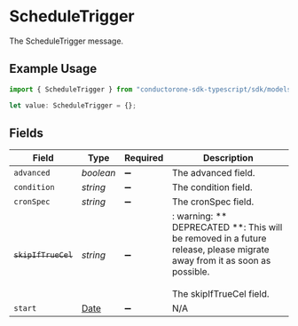 # ScheduleTrigger

The ScheduleTrigger message.

## Example Usage

```typescript
import { ScheduleTrigger } from "conductorone-sdk-typescript/sdk/models/shared";

let value: ScheduleTrigger = {};
```

## Fields

| Field                                                                                                                                             | Type                                                                                                                                              | Required                                                                                                                                          | Description                                                                                                                                       |
| ------------------------------------------------------------------------------------------------------------------------------------------------- | ------------------------------------------------------------------------------------------------------------------------------------------------- | ------------------------------------------------------------------------------------------------------------------------------------------------- | ------------------------------------------------------------------------------------------------------------------------------------------------- |
| `advanced`                                                                                                                                        | *boolean*                                                                                                                                         | :heavy_minus_sign:                                                                                                                                | The advanced field.                                                                                                                               |
| `condition`                                                                                                                                       | *string*                                                                                                                                          | :heavy_minus_sign:                                                                                                                                | The condition field.                                                                                                                              |
| `cronSpec`                                                                                                                                        | *string*                                                                                                                                          | :heavy_minus_sign:                                                                                                                                | The cronSpec field.                                                                                                                               |
| ~~`skipIfTrueCel`~~                                                                                                                               | *string*                                                                                                                                          | :heavy_minus_sign:                                                                                                                                | : warning: ** DEPRECATED **: This will be removed in a future release, please migrate away from it as soon as possible.<br/><br/>The skipIfTrueCel field. |
| `start`                                                                                                                                           | [Date](https://developer.mozilla.org/en-US/docs/Web/JavaScript/Reference/Global_Objects/Date)                                                     | :heavy_minus_sign:                                                                                                                                | N/A                                                                                                                                               |
